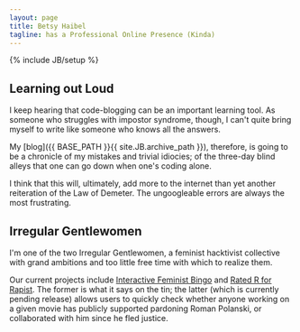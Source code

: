 ```yaml
---
layout: page
title: Betsy Haibel 
tagline: has a Professional Online Presence (Kinda)
---
```

{% include JB/setup %}

## Learning out Loud

I keep hearing that code-blogging can be an important learning tool. As someone who struggles with impostor syndrome, though, I can't quite bring myself to write like someone who knows all the answers.

My [blog]({{ BASE_PATH }}{{ site.JB.archive_path }}), therefore, is going to be a chronicle of my mistakes and trivial idiocies; of the three-day blind alleys that one can go down when one's coding alone.

I think that this will, ultimately, add more to the internet than yet another reiteration of the Law of Demeter. The ungoogleable errors are always the most frustrating.

## Irregular Gentlewomen

I'm one of the two Irregular Gentlewomen, a feminist hacktivist collective with grand ambitions and too little free time with which to realize them.

Our current projects include [Interactive Feminist Bingo](http://irregulargentlewomen.github.com/feminist-bingo) and [Rated R for Rapist](http://github.com/irregulargentlewomen/ratedrforrapist). The former is what it says on the tin; the latter (which is currently pending release) allows users to quickly check whether anyone working on a given movie has publicly supported pardoning Roman Polanski, or collaborated with him since he fled justice.